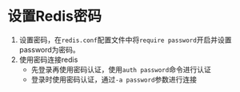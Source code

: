 # 设置Redis密码
1. 设置密码，在`redis.conf`配置文件中将`require password`开启并设置password为密码。
2. 使用密码连接redis
    - 先登录再使用密码认证，使用`auth password`命令进行认证
    - 登录时使用密码认证，通过`-a password`参数进行连接